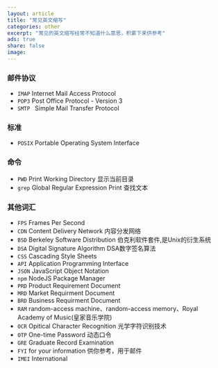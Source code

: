 ```yaml
---
layout: article
title: "常见英文缩写"
categories: other
excerpt: "常见的英文缩写经常不知道什么意思，积累下来供参考"
ads: true
share: false
image:
---
```


### 邮件协议

* `IMAP` Internet Mail Access Protocol
* `POP3` Post Office Protocol - Version 3
* `SMTP ` Simple Mail Transfer Protocol

### 标准

* `POSIX` Portable Operating System Interface

### 命令

* `PWD` Print Working Directory 显示当前目录
* `grep` Global Regular Expression Print 查找文本

### 其他词汇

* `FPS` Frames Per Second
* `CDN` Content Delivery Network 内容分发网络
* `BSD` Berkeley Software Distribution 伯克利软件套件,是Unix的衍生系统
* `DSA` Digital Signature Algorithm DSA数字签名算法
* `CSS` Cascading Style Sheets
* `API` Application Programming Interface
* `JSON` JavaScript Object Notation
* `npm` NodeJS Package Manager
* `PRD` Product Requirement Document
* `MRD` Market Requirment Document
* `BRD` Business Requirment Document
* `RAM` random-access machine、random-access memory、Royal Academy of Music(皇家音乐学院)
* `OCR` Opitical Character Recognition 光学字符识别技术
* `OTP` One-time Password 动态口令
* `GRE` Graduate Record Examination
* `FYI` for your information 供你参考，用于邮件
* `IMEI` International
